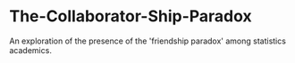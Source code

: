 # The-Collaborator-Ship-Paradox
An exploration of the presence of the 'friendship paradox' among statistics academics.
